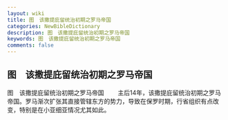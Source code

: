 ```yaml
---
layout: wiki
title: 图　该撒提庇留统治初期之罗马帝国
categories: NewBibleDictionary
description: 图　该撒提庇留统治初期之罗马帝国
keywords: 图　该撒提庇留统治初期之罗马帝国
comments: false
---
```


## 图　该撒提庇留统治初期之罗马帝国



图　该撒提庇留统治初期之罗马帝国
　　主后14年，该撒提庇留统治初期之罗马帝国。罗马渐次扩张其直接管辖东方的势力，导致在保罗时期，行省组织有点改变，特别是在小亚细亚情况尤其如此。




